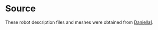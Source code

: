 # Source
These robot description files and meshes were obtained from [Daniella1](https://github.com/Daniella1/urdf_files_dataset).